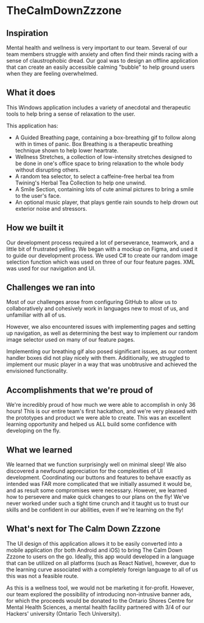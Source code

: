 # TheCalmDownZzzone

## Inspiration
Mental health and wellness is very important to our team. Several of our team members struggle with anxiety and often find their minds racing with a sense of claustrophobic dread. Our goal was to design an offline application that can create an easily accessible calming "bubble" to help ground users when they are feeling overwhelmed.

## What it does
This Windows application includes a variety of anecdotal and therapeutic tools to help bring a sense of relaxation to the user.

This application has:
- A Guided Breathing page, containing a box-breathing gif to follow along with in times of panic. Box Breathing is a therapeutic breathing technique shown to help lower heartrate.
- Wellness Stretches, a collection of low-intensity stretches designed to be done in one's office space to bring relaxation to the whole body without disrupting others.
- A random tea selector, to select a caffeine-free herbal tea from Twining's Herbal Tea Collection to help one unwind.
- A Smile Section, containing lots of cute animal pictures to bring a smile to the user's face.
- An optional music player, that plays gentle rain sounds to help drown out exterior noise and stressors.

## How we built it
Our development process required a lot of perseverance, teamwork, and a little bit of frustrated yelling.
We began with a mockup on Figma, and used it to guide our development process.  We used C# to create our random image selection function which was used on three of our four feature pages. XML was used for our navigation and UI.

## Challenges we ran into
Most of our challenges arose from configuring GitHub to allow us to collaboratively and cohesively work in languages new to most of us, and unfamiliar with all of us.

However, we also encountered issues with implementing pages and setting up navigation, as well as determining the best way to implement our random image selector used on many of our feature pages.

Implementing our breathing gif also posed significant issues, as our content handler boxes did not play nicely with them. Additionally, we struggled to implement our music player in a way that was unobtrusive and achieved the envisioned functionality.

## Accomplishments that we're proud of
We're incredibly proud of how much we were able to accomplish in only 36 hours! This is our entire team's first hackathon, and we're very pleased with the prototypes and product we were able to create. This was an excellent learning opportunity and helped us ALL build some confidence with developing on the fly.

## What we learned
We learned that we function surprisingly well on minimal sleep! We also discovered a newfound appreciation for the complexities of UI development. Coordinating our buttons and features to behave exactly as intended was FAR more complicated that we initially assumed it would be, and as result some compromises were necessary. However, we learned how to persevere and make quick changes to our plans on the fly! We've never worked under such a tight time crunch and it taught us to trust our skills and be confident in our abilities, even if we're learning on the fly!

## What's next for The Calm Down Zzzone
The UI design of this application allows it to be easily converted into a mobile application (for both Android and iOS) to bring The Calm Down Zzzone to users on the go.  Ideally, this app would developed in a language that can be utilized on all platforms (such as React Native), however, due to the learning curve associated with a completely foreign language to all of us this was not a feasible route.

As this is a wellness tool, we would not be marketing it for-profit. However, our team explored the possibility of introducing non-intrusive banner ads, for which the proceeds would be donated to the Ontario Shores Centre for Mental Health Sciences, a mental health facility partnered with 3/4 of our Hackers' university (Ontario Tech University).
